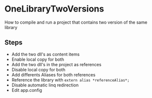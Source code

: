 # OneLibraryTwoVersions
How to compile and run a project that contains two version of the same library

## Steps

 - Add the two dll's as content items
 - Enable local copy for both
 - Add the two dll's in the project as references
 - Disable local copy for both
 - Add differents Aliases for both references
 - Reference the library with `extern alias *referenceAlias*;`
 - Disable automatic linq redirection
 - Edit app.config
